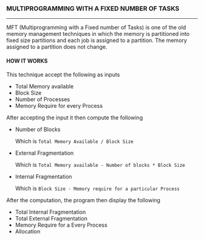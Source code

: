 ###  MULTIPROGRAMMING WITH A FIXED NUMBER OF TASKS
___

MFT (Multiprogramming with a Fixed number of Tasks) is one of the old memory management techniques in
which the memory is partitioned into fixed size partitions and each job is assigned to a partition. The memory
assigned to a partition does not change.

#### HOW IT WORKS
This technique accept the following as inputs

- Total Memory available
- Block Size
- Number of Processes
- Memory Require for every Process

After accepting the input it then compute the following
-  Number of Blocks

    Which is `Total Memory Available / Block Size`
- External Fragmentation

    Which is `Total Memory available - Number of blocks * Block Size`

- Internal Fragmentation

    Which is `Block Size - Memory require for a particular Process`

After the computation, the program then display the following
- Total Internal Fragmentation
- Total External Fragmentation
- Memory Require for a Every Process
- Allocation
